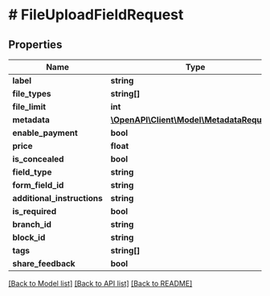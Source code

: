 # # FileUploadFieldRequest

## Properties

Name | Type | Description | Notes
------------ | ------------- | ------------- | -------------
**label** | **string** |  |
**file_types** | **string[]** |  | [optional]
**file_limit** | **int** |  | [optional]
**metadata** | [**\OpenAPI\Client\Model\MetadataRequest[]**](MetadataRequest.md) |  | [optional]
**enable_payment** | **bool** |  | [optional]
**price** | **float** |  | [optional]
**is_concealed** | **bool** |  | [optional]
**field_type** | **string** |  |
**form_field_id** | **string** |  | [optional]
**additional_instructions** | **string** |  | [optional]
**is_required** | **bool** |  | [optional]
**branch_id** | **string** |  | [optional]
**block_id** | **string** |  | [optional]
**tags** | **string[]** |  | [optional]
**share_feedback** | **bool** |  | [optional]

[[Back to Model list]](../../README.md#models) [[Back to API list]](../../README.md#endpoints) [[Back to README]](../../README.md)
